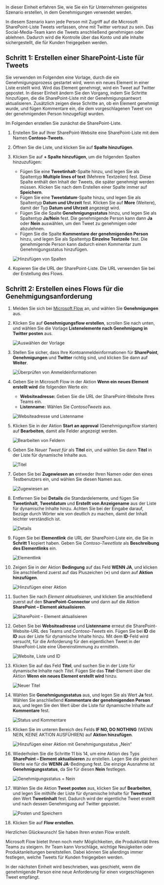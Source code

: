 In dieser Einheit erfahren Sie, wie Sie ein für Unternehmen geeignetes Szenario erstellen, in dem Genehmigungen verwendet werden.

In diesem Szenario kann jede Person mit Zugriff auf die Microsoft SharePoint-Liste Tweets verfassen, ohne mit Twitter vertraut zu sein. Das Social-Media-Team kann die Tweets anschließend genehmigen oder ablehnen. Dadurch wird die Kontrolle über das Konto und alle Inhalte sichergestellt, die für Kunden freigegeben werden. 

## <a name="step-one-create-a-sharepoint-list-for-tweets"></a>Schritt 1: Erstellen einer SharePoint-Liste für Tweets

Sie verwenden im Folgenden eine Vorlage, durch die ein Genehmigungsprozess gestartet wird, wenn ein neues Element in einer Liste erstellt wird. Wird das Element genehmigt, wird ein Tweet auf Twitter gepostet. In dieser Einheit ändern Sie den Vorgang, indem Sie Schritte hinzufügen, die die SharePoint-Liste mit der Genehmigungsantwort aktualisieren. Zusätzlich zeigen diese Schritte an, ob ein Element genehmigt wurde, und fügen Kommentare ein, die dem vorgeschlagenen Tweet von der genehmigenden Person hinzugefügt wurden. 

Im Folgenden erstellen Sie zunächst die SharePoint-Liste.

1. Erstellen Sie auf Ihrer SharePoint-Website eine SharePoint-Liste mit dem Namen **Contoso-Tweets**.
1. Öffnen Sie die Liste, und klicken Sie auf **Spalte hinzufügen**.
1. Klicken Sie auf **+ Spalte hinzufügen**, um die folgenden Spalten hinzuzufügen:

    - Fügen Sie eine **Tweetinhalt**-Spalte hinzu, und legen Sie als Spaltentyp **Multiple lines of text** (Mehrere Textzeilen) fest. Diese Spalte enthält den Inhalt der Tweets, die später genehmigt werden müssen. Klicken Sie nach dem Erstellen einer Spalte immer auf **Speichern**.
    - Fügen Sie eine **Tweetdatum**-Spalte hinzu, und legen Sie als Spaltentyp **Datum und Uhrzeit** fest. Klicken Sie auf **More** (Weitere), damit der Typ **Datum und Uhrzeit** angezeigt wird.
    - Fügen Sie die Spalte **Genehmigungsstatus** hinzu, und legen Sie als Spaltentyp **Ja/Nein** fest. Die genehmigende Person kann dann **Ja** oder **Nein** auswählen, um den Tweet zu genehmigen oder abzulehnen.
    - Fügen Sie die Spalte **Kommentare der genehmigenden Person** hinzu, und legen Sie als Spaltentyp **Einzelne Textzeile** fest. Die genehmigende Person kann dadurch einen Kommentar zum Genehmigungsstatus hinzufügen.

    ![Hinzufügen von Spalten](../media/new-columns.png)

1. Kopieren Sie die URL der SharePoint-Liste. Die URL verwenden Sie bei der Erstellung des Flows.

## <a name="step-two-create-an-approval-request-flow"></a>Schritt 2: Erstellen eines Flows für die Genehmigungsanforderung
1. Melden Sie sich bei [Microsoft Flow](https://ms.flow.microsoft.com) an, und wählen Sie **Genehmigungen** aus.

1. Klicken Sie auf **Genehmigungsflow erstellen**, scrollen Sie nach unten, und wählen Sie die Vorlage **Listenelemente nach Genehmigung in Twitter posten** aus. 

    ![Auswählen der Vorlage](../media/create-approval.png)

1. Stellen Sie sicher, dass Ihre Kontoanmeldeinformationen für **SharePoint**, **Genehmigungen** und **Twitter** richtig sind, und klicken Sie dann auf **Weiter**. 

    ![Überprüfen von Anmeldeinformationen](../media/verify-credentials.png)

1. Geben Sie in Microsoft Flow in der Aktion **Wenn ein neues Element erstellt wird** die folgenden Werte ein:

    * **Websiteadresse:** Geben Sie die URL der SharePoint-Website Ihres Teams ein.
    * **Listenname:** Wählen Sie *ContosoTweets* aus.

    ![Websiteadresse und Listenname](../media/site-address.png)

1. Klicken Sie in der Aktion **Start an approval** (Genehmigungsflow starten) auf **Bearbeiten**, damit alle Felder angezeigt werden. 

    ![Bearbeiten von Feldern](../media/edit-all-fields.png)

1. Geben Sie *Neuer Tweet für* als **Titel** ein, und wählen Sie dann **Titel** in der Liste für dynamische Inhalte aus. 

    ![Titel](../media/tweet-title.png)

1. Geben Sie bei **Zugewiesen an** entweder Ihren Namen oder den eines Testbenutzers ein, und wählen Sie diesen Namen aus. 

    ![Zugewiesen an](../media/tweet-assigned-to.png)

1. Entfernen Sie bei **Details** die Standardelemente, und fügen Sie **Tweetinhalt**, **Tweetdatum** und **Erstellt von Anzeigename** aus der Liste für dynamische Inhalte hinzu. Achten Sie bei der Eingabe darauf, Bezüge durch Wörter wie *von* deutlich zu machen, damit der Inhalt leichter verständlich ist. 

    ![Details](../media/tweet-details.png)

1. Fügen Sie bei **Elementlink** die URL der SharePoint-Liste ein, die Sie in **Schritt 1** kopiert haben. Geben Sie *Contoso-Tweetliste* als **Beschreibung des Elementlinks** ein. 

    ![Elementlink](../media/tweet-item-link.png)

1. Zeigen Sie in der Aktion **Bedingung** auf das Feld **WENN JA**, und klicken Sie anschließend zuerst auf das Pluszeichen (**+**) und dann auf **Aktion hinzufügen**. 

    ![Hinzufügen einer Aktion](../media/add-an-action.png)

1. Suchen Sie nach *Element aktualisieren*, und klicken Sie anschließend zuerst auf den **SharePoint-Connector** und dann auf die Aktion **SharePoint – Element aktualisieren**.

    ![SharePoint – Element aktualisieren](../media/update-item.png)

1. Geben Sie bei **Websiteadresse** und **Listenname** erneut die SharePoint-Website-URL des Teams und *Contoso-Tweets* ein. Fügen Sie bei **ID** die **ID** aus der Liste für dynamische Inhalte hinzu. Mit dem **ID**-Feld wird versucht, für die Anforderung für den eigentlichen Tweet in der SharePoint-Liste eine Übereinstimmung zu ermitteln.

    ![Website, Liste und ID](../media/address-list-id.png)

1. Klicken Sie auf das Feld **Titel**, und suchen Sie in der Liste für dynamische Inhalte nach *Titel*. Fügen Sie das **Titel**-Element über die Aktion **Wenn ein neues Element erstellt wird** hinzu. 

    ![Neuer Titel](../media/add-title.png)

1. Wählen Sie **Genehmigungsstatus** aus, und legen Sie als Wert **Ja** fest. Wählen Sie anschließend **Kommentare der genehmigenden Person** aus, und legen Sie den Wert über die Liste für dynamische Inhalte auf **Kommentare** fest. 

    ![Status und Kommentare](../media/approver-status.png)

1. Klicken Sie im unteren Bereich des Felds **IF NO, DO NOTHING** (WENN NEIN, KEINE AKTION AUSFÜHREN) auf **Aktion hinzufügen**.

    ![Hinzufügen einer Aktion mit Genehmigungsstatus „Nein“](../media/add-a-no-action.png)

1. Wiederholen Sie die Schritte 11 bis 14, um eine Aktion des Typs **SharePoint – Element aktualisieren** zu erstellen. Legen Sie die gleichen Werte wie für die **WENN JA**-Bedingung fest. Die einzige Ausnahme ist **Genehmigungsstatus**, da Sie für diesen **Nein** festlegen. 

    ![Genehmigungsstatus = Nein](../media/status-no.png)

1. Wählen Sie die Aktion **Tweet posten** aus, klicken Sie auf **Bearbeiten**, und legen Sie mithilfe der Liste für dynamische Inhalte für **Tweettext** den Wert **Tweetinhalt** fest. Dadurch wird der eigentliche Tweet erstellt und nach dessen Genehmigung auf Twitter gepostet. 

    ![Posten und Speichern](../media/post-tweet.png)

1. Klicken Sie auf **Flow erstellen**.

Herzlichen Glückwunsch! Sie haben Ihren ersten Flow erstellt. 

Microsoft Flow bietet Ihnen noch mehr Möglichkeiten, die Produktivität Ihres Teams zu steigern. Ihr Team kann Vorschläge, wichtige Neuigkeiten oder Produktanleitungen bereitstellen. Dabei können Sie allerdings immer festlegen, welche Tweets für Kunden freigegeben werden.

In der nächsten Einheit wird beschrieben, was geschieht, wenn die genehmigende Person eine neue Anforderung für einen vorgeschlagenen Tweet empfängt.